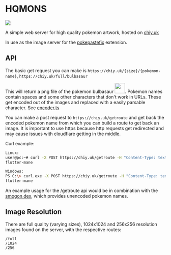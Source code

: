 # HQMONS

<img src="https://chiy.uk/256/chi-yu">

A simple web server for high quality pokemon artwork, hosted on [chiy.uk](https://chiy.uk)

In use as the image server for the [pokepastefix](https://github.com/afnleaf/pokepastefix) extension.

## API
The basic get request you can make is `https://chiy.uk/{size}/{pokemon-name}`, `https://chiy.uk/full/bulbasaur` 

This will return a png file of the pokemon bulbasaur <img src="https://chiy.uk/256/bulbasaur" width="32" height="32">. Pokemon names contain spaces and some other characters that don't work in URLs. These get encoded out of the images and replaced with a easily parsable character. See [encoder.ts](/server/src/encoder.ts)

You can make a post request to `https://chiy.uk/getroute` and get back the encoded pokemon name from which you can build a route to get back an image. It is important to use https because http requests get redirected and may cause issues with cloudflare getting in the middle.

Curl example:
```bash
Linux:
user@pc:~# curl -X POST https://chiy.uk/getroute -H "Content-Type: text/plain" -d 'flutter mane'
flutter-mane

Windows:
PS C:\> curl.exe -X POST https://chiy.uk/getroute -H "Content-Type: text/plain" -d 'flutter mane'
flutter-mane
```

An example usage for the /getroute api would be in combination with the [smogon dex](https://github.com/smogon/pokemon-showdown/blob/master/sim/DEX.md), which provides unencoded  pokemon names.

## Image Resolution 
There are full quality (varying sizes), 1024x1024 and 256x256 resolution images found on the server, with the respective routes: 
```
/full
/1024
/256
``` 
